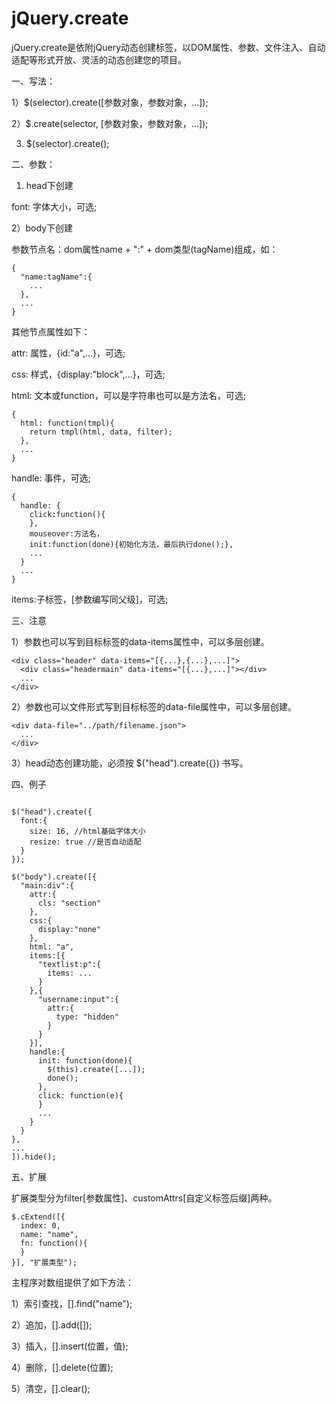 # jQuery.create
jQuery.create是依附jQuery动态创建标签，以DOM属性、参数、文件注入、自动适配等形式开放、灵活的动态创建您的项目。

一、写法：

1）$(selector).create([参数对象，参数对象，...]);

2）$.create(selector, [参数对象，参数对象，...]);

3) $(selector).create(); 

二、参数：

1) head下创建

font: 字体大小，可选;

2）body下创建

参数节点名：dom属性name + ":" + dom类型(tagName)组成，如：
```
{
  "name:tagName":{
    ...
  },
  ...
}
```
其他节点属性如下：

attr: 属性，{id:"a",...}，可选;

css: 样式，{display:"block",...}，可选;

html: 文本或function，可以是字符串也可以是方法名，可选; 
```
{
  html: function(tmpl){
    return tmpl(html, data, filter);
  },
  ...
}
```

handle: 事件，可选;
```
{
  handle: {
    click:function(){
    }, 
    mouseover:方法名，
    init:function(done){初始化方法，最后执行done();}, 
    ...
  }
  ...
}
```

items:子标签，[参数编写同父级]，可选;

三、注意

1）参数也可以写到目标标签的data-items属性中，可以多层创建。
```
<div class="header" data-items="[{...},{...},...]">
  <div class="headermain" data-items="[{...},...]"></div>
  ...
</div>
```

2）参数也可以文件形式写到目标标签的data-file属性中，可以多层创建。
```
<div data-file="../path/filename.json">
  ...
</div>
```

3）head动态创建功能，必须按 $("head").create({}) 书写。

四、例子

```

$("head").create({
  font:{
    size: 16, //html基础字体大小
    resize: true //是否自动适配
  }
});

$("body").create([{
  "main:div":{
    attr:{
      cls: "section"
    },
    css:{
      display:"none"
    },
    html: "a",
    items:[{
      "textlist:p":{
        items: ...
      }
    },{
      "username:input":{
        attr:{
          type: "hidden"
        }
      }
    }],
    handle:{
      init: function(done){
        $(this).create([...]);
        done();
      },
      click: function(e){
      }
      ...
    }
  }
},
...
]).hide();
```

五、扩展

扩展类型分为filter[参数属性]、customAttrs[自定义标签后缀]两种。
```
$.cExtend([{
  index: 0,
  name: "name",
  fn: function(){
  }
}], "扩展类型");
```

主程序对数组提供了如下方法：

1）索引查找，[].find("name");

2）追加，[].add([]);

3）插入，[].insert(位置，值);

4）删除，[].delete(位置);

5）清空，[].clear();

